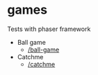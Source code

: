 # games
Tests with phaser framework

* Ball game
    * [/ball-game](https://github.com/tomasnama/games/tree/master/ball-game)
* Catchme
    * [/catchme](https://github.com/tomasnama/games/tree/master/catchme)